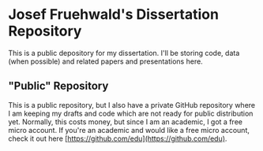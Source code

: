 # Josef Fruehwald's Dissertation Repository #


This is a public depository for my dissertation. I'll be storing code, data (when possible) and related papers and presentations here.


## "Public" Repository ##

This is a public repository, but I also have a private GitHub  repository where I am keeping my drafts and code which are not 
ready for public distribution yet. Normally, this costs money, but since I am an academic, I got a free micro account.
If you're an academic and would like a free micro account, check it out here [https://github.com/edu](https://github.com/edu).

